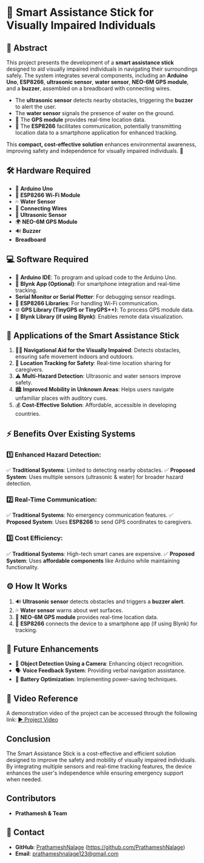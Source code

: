 # 🦯 Smart Assistance Stick for Visually Impaired Individuals

## 📌 Abstract
This project presents the development of a **smart assistance stick** designed to aid visually impaired individuals in navigating their surroundings safely. The system integrates several components, including an **Arduino Uno**, **ESP8266**, **ultrasonic sensor**, **water sensor**, **NEO-6M GPS module**, and a **buzzer**, assembled on a breadboard with connecting wires. 

- The **ultrasonic sensor** detects nearby obstacles, triggering the **buzzer** to alert the user.
-  The **water sensor** signals the presence of water on the ground.
- 📍 The **GPS module** provides real-time location data.
- 📡 The **ESP8266** facilitates communication, potentially transmitting location data to a smartphone application for enhanced tracking.

This **compact, cost-effective solution** enhances environmental awareness, improving safety and independence for visually impaired individuals. 🎯

## 🛠️ Hardware Required
- 🔹 **Arduino Uno**
- 📶 **ESP8266 Wi-Fi Module**
- 💦 **Water Sensor**
- 🔌 **Connecting Wires**
- 📡 **Ultrasonic Sensor**
- 🌍 **NEO-6M GPS Module**
- 🔊 **Buzzer**
-  **Breadboard**

## 💻 Software Required
- 📝 **Arduino IDE**: To program and upload code to the Arduino Uno.
- 📱 **Blynk App (Optional)**: For smartphone integration and real-time tracking.
-  **Serial Monitor or Serial Plotter**: For debugging sensor readings.
- 📡 **ESP8266 Libraries**: For handling Wi-Fi communication.
- 🌐 **GPS Library (TinyGPS or TinyGPS++)**: To process GPS module data.
- 🔗 **Blynk Library (if using Blynk)**: Enables remote data visualization.

## 🌟 Applications of the Smart Assistance Stick
1. 🚶‍♂️ **Navigational Aid for the Visually Impaired**: Detects obstacles, ensuring safe movement indoors and outdoors.
2. 📍 **Location Tracking for Safety**: Real-time location sharing for caregivers.
3. ⚠️ **Multi-Hazard Detection**: Ultrasonic and water sensors improve safety.
4. 🏙️ **Improved Mobility in Unknown Areas**: Helps users navigate unfamiliar places with auditory cues.
5. 💰 **Cost-Effective Solution**: Affordable, accessible in developing countries.

## ⚡ Benefits Over Existing Systems
### 1️⃣ **Enhanced Hazard Detection**:
✅ **Traditional Systems**: Limited to detecting nearby obstacles.
✅ **Proposed System**: Uses multiple sensors (ultrasonic & water) for broader hazard detection.

### 2️⃣ **Real-Time Communication**:
✅ **Traditional Systems**: No emergency communication features.
✅ **Proposed System**: Uses **ESP8266** to send GPS coordinates to caregivers.

### 3️⃣ **Cost Efficiency**:
✅ **Traditional Systems**: High-tech smart canes are expensive.
✅ **Proposed System**: Uses **affordable components** like Arduino while maintaining functionality.

## ⚙️ How It Works
1. 🔊 **Ultrasonic sensor** detects obstacles and triggers a **buzzer alert**.
2. 💦 **Water sensor** warns about wet surfaces.
3. 📍 **NEO-6M GPS module** provides real-time location data.
4. 📡 **ESP8266** connects the device to a smartphone app (if using Blynk) for tracking.

## 🔮 Future Enhancements
- 🎥 **Object Detection Using a Camera**: Enhancing object recognition.
- 🗣️ **Voice Feedback System**: Providing verbal navigation assistance.
- 🔋 **Battery Optimization**: Implementing power-saving techniques.

## 🎥 Video Reference
A demonstration video of the project can be accessed through the following link:
[▶️ Project Video](https://drive.google.com/file/d/13Y0X-4oAucSVTs5wZYLFcxAAtZYbE4Ru/view?usp=share_link)

## Conclusion
The Smart Assistance Stick is a cost-effective and efficient solution designed to improve the safety and mobility of visually impaired individuals. By integrating multiple sensors and real-time tracking features, the device enhances the user's independence while ensuring emergency support when needed.

## Contributors
- **Prathamesh & Team**

## 📩  Contact
- **GitHub**: [PrathameshNalage](#) (https://github.com/PrathameshNalage)
- **Email**: [prathameshnalage123@gmail.com](prathameshnalage123@gmail.com)

